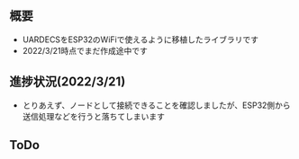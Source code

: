 ## 概要
- UARDECSをESP32のWiFiで使えるように移植したライブラリです
- 2022/3/21時点でまだ作成途中です

## 進捗状況(2022/3/21)
- とりあえず、ノードとして接続できることを確認しましたが、ESP32側から送信処理などを行うと落ちてしまいます

## ToDo